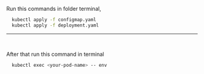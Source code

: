 Run this commands in folder terminal,

```bash
  kubectl apply -f configmap.yaml
  kubectl apply -f deployment.yaml
```

<hr />
<br />

After that run this command in terminal

```bash
  kubectl exec <your-pod-name> -- env
```